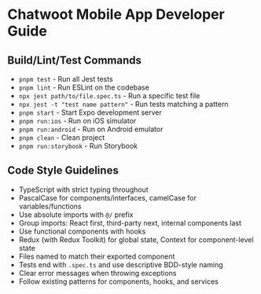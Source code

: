 # Chatwoot Mobile App Developer Guide

## Build/Lint/Test Commands

- `pnpm test` - Run all Jest tests
- `pnpm lint` - Run ESLint on the codebase
- `npx jest path/to/file.spec.ts` - Run a specific test file
- `npx jest -t "test name pattern"` - Run tests matching a pattern
- `pnpm start` - Start Expo development server
- `pnpm run:ios` - Run on iOS simulator
- `pnpm run:android` - Run on Android emulator
- `pnpm clean` - Clean project
- `pnpm run:storybook` - Run Storybook

## Code Style Guidelines

- TypeScript with strict typing throughout
- PascalCase for components/interfaces, camelCase for variables/functions
- Use absolute imports with `@/` prefix
- Group imports: React first, third-party next, internal components last
- Use functional components with hooks
- Redux (with Redux Toolkit) for global state, Context for component-level state
- Files named to match their exported component
- Tests end with `.spec.ts` and use descriptive BDD-style naming
- Clear error messages when throwing exceptions
- Follow existing patterns for components, hooks, and services
